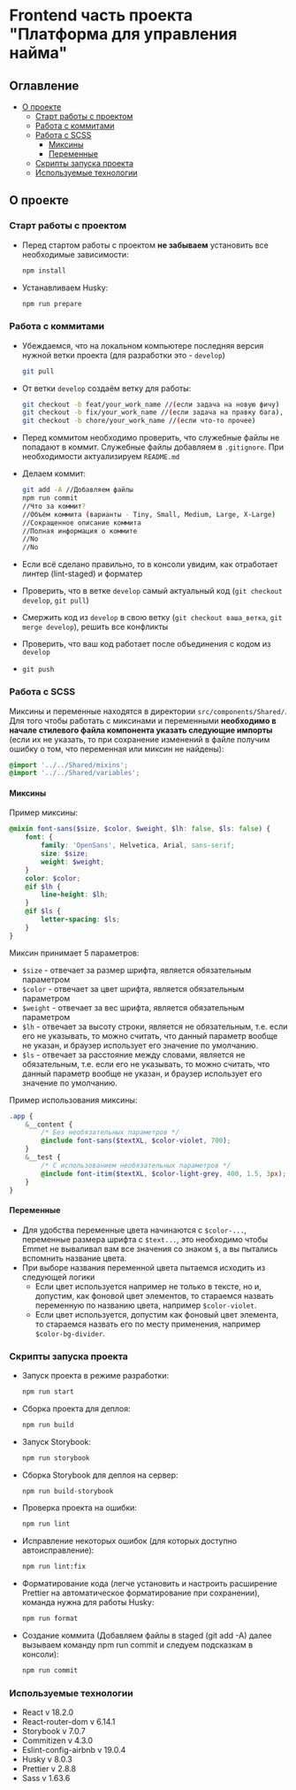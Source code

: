 # Frontend часть проекта "Платформа для управления найма"

## Оглавление

- [О проекте](#о-проекте)
  - [Старт работы с проектом](#старт-работы-с-проектом)
  - [Работа с коммитами](#работа-с-коммитами)
  - [Работа с SCSS](#работа-с-scss)
    - [Миксины](#миксины)
    - [Переменные](#переменные)
  - [Скрипты запуска проекта](#скрипты-запуска-проекта)
  - [Используемые технологии](#используемые-технологии)

## О проекте

### Старт работы с проектом

- Перед стартом работы с проектом **не забываем** установить все необходимые зависимости:

  ```sh
  npm install
  ```

- Устанавливаем Husky:

  ```sh
  npm run prepare
  ```

### Работа с коммитами

- Убеждаемся, что на локальном компьютере последняя версия нужной ветки проекта (для разработки это - `develop`)

  ```sh
  git pull
  ```

- От ветки `develop` создаём ветку для работы:

  ```sh
  git checkout -b feat/your_work_name //(если задача на новую фичу)
  git checkout -b fix/your_work_name //(если задача на правку бага),
  git checkout -b chore/your_work_name //(если что-то прочее)
  ```

- Перед коммитом необходимо проверить, что служебные файлы не попадают в коммит. Служебные файлы добавляем в `.gitignore`. При необходимости актуализируем `README.md`

- Делаем коммит:

  ```sh
  git add -A //Добавляем файлы
  npm run commit
  //Что за коммит?
  //Объём коммита (варианты - Tiny, Small, Medium, Large, X-Large)
  //Сокращенное описание коммита
  //Полная информация о коммите
  //No
  //No
  ```

- Если всё сделано правильно, то в консоли увидим, как отработает линтер (lint-staged) и форматер

- Проверить, что в ветке `develop` самый актуальный код (`git checkout develop`, `git pull`)

- Смержить код из `develop` в свою ветку (`git checkout ваша_ветка`, `git merge develop`), решить все конфликты

- Проверить, что ваш код работает после объединения с кодом из `develop`

- `git push`

### Работа с SCSS

Миксины и переменные находятся в директории `src/components/Shared/`. Для того чтобы работать с миксинами и переменными **необходимо в начале стилевого файла компонента указать следующие импорты** (если их не указать, то при сохранение изменений в файле получим ошибку о том, что переменная или миксин не найдены):

```scss
@import '../../Shared/mixins';
@import '../../Shared/variables';
```

#### Миксины

Пример миксины:

```scss
@mixin font-sans($size, $color, $weight, $lh: false, $ls: false) {
	font: {
		family: 'OpenSans', Helvetica, Arial, sans-serif;
		size: $size;
		weight: $weight;
	}
	color: $color;
	@if $lh {
		line-height: $lh;
	}
	@if $ls {
		letter-spacing: $ls;
	}
}
```

Миксин принимает 5 параметров:

- `$size` - отвечает за размер шрифта, является обязательным параметром
- `$color` - отвечает за цвет шрифта, является обязательным параметром
- `$weight` - отвечает за вес шрифта, является обязательным параметром
- `$lh` - отвечает за высоту строки, является не обязательным, т.е. если его не указывать, то можно считать, что данный параметр вообще не указан, и браузер использует его значение по умолчанию.
- `$ls` - отвечает за расстояние между словами, является не обязательным, т.е. если его не указывать, то можно считать, что данный параметр вообще не указан, и браузер использует его значение по умолчанию.

Пример использования миксины:

```scss
.app {
	&__content {
		/* Без необязательных параметров */
		@include font-sans($textXL, $color-violet, 700);
	}
	&__test {
		/* С использованием необязательных параметров */
		@include font-itim($textXL, $color-light-grey, 400, 1.5, 3px);
	}
}
```

#### Переменные

- Для удобства переменные цвета начинаются с `$color-...`, переменные размера шрифта с `$text...`, это необходимо чтобы Emmet не вываливал вам все значения со знаком `$`, а вы пытались вспомнить название цвета.
- При выборе названия переменной цвета пытаемся исходить из следующей логики
  - Если цвет используется например не только в тексте, но и, допустим, как фоновой цвет элементов, то стараемся назвать переменную по названию цвета, например `$color-violet`.
  - Если цвет используется, допустим как фоновый цвет элемента, то стараемся назвать его по месту применения, например `$color-bg-divider`.

### Скрипты запуска проекта

- Запуск проекта в режиме разработки:

  ```sh
  npm run start
  ```

- Сборка проекта для деплоя:

  ```sh
  npm run build
  ```

- Запуск Storybook:

  ```sh
  npm run storybook
  ```

- Сборка Storybook для деплоя на сервер:

  ```sh
  npm run build-storybook
  ```

- Проверка проекта на ошибки:

  ```sh
  npm run lint
  ```

- Исправление некоторых ошибок (для которых доступно автоисправление):

  ```sh
  npm run lint:fix
  ```

- Форматирование кода (легче установить и настроить расширение Prettier на автоматическое форматирование при сохранении), команда нужна для работы Husky:

  ```sh
  npm run format
  ```

- Создание коммита (Добавляем файлы в staged (git add -A) далее вызываем команду npm run commit и следуем подсказкам в консоли):

  ```sh
  npm run commit
  ```

### Используемые технологии

- React v 18.2.0
- React-router-dom v 6.14.1
- Storybook v 7.0.7
- Commitizen v 4.3.0
- Eslint-config-airbnb v 19.0.4
- Husky v 8.0.3
- Prettier v 2.8.8
- Sass v 1.63.6
